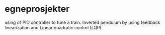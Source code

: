 # egneprosjekter
using of  PID controller to tune a train. Inverted pendulum by using feedback linearization and Linear quadratic control (LQR).
